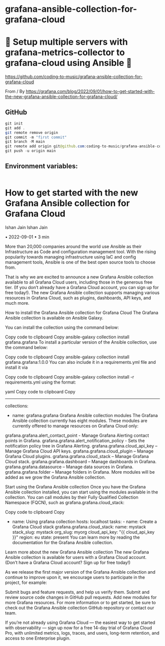 # grafana-ansible-collection-for-grafana-cloud

# 🚀 Setup multiple servers with grafana-metrics-collector to grafana-cloud using Ansible 🚀

https://github.com/coding-to-music/grafana-ansible-collection-for-grafana-cloud

From / By https://grafana.com/blog/2022/09/01/how-to-get-started-with-the-new-grafana-ansible-collection-for-grafana-cloud/

## GitHub

```java
git init
git add .
git remote remove origin
git commit -m "first commit"
git branch -M main
git remote add origin git@github.com:coding-to-music/grafana-ansible-collection-for-grafana-cloud.git
git push -u origin main
```

## Environment variables:

```java

```

# How to get started with the new Grafana Ansible collection for Grafana Cloud

Ishan Jain
Ishan Jain

•
2022-09-01
•
3 min

More than 20,000 companies around the world use Ansible as their Infrastructure as Code and configuration management tool. With the rising popularity towards managing infrastructure using IaC and config management tools, Ansible is one of the best open source tools to choose from.

That is why we are excited to announce a new Grafana Ansible collection available to all Grafana Cloud users, including those in the generous free tier. (If you don’t already have a Grafana Cloud account, you can sign up for free today!). The new Grafana Ansible collection supports managing various resources in Grafana Cloud, such as plugins, dashboards, API keys, and much more.

How to install the Grafana Ansible collection for Grafana Cloud
The Grafana Ansible collection is available on Ansible Galaxy.

You can install the collection using the command below:

Copy code to clipboard
Copy
ansible-galaxy collection install grafana.grafana
To install a particular version of the Ansible collection, use the command below:

Copy code to clipboard
Copy
ansible-galaxy collection install grafana.grafana:1.0.0
You can also include it in a requirements.yml file and install it via

Copy code to clipboard
Copy
ansible-galaxy collection install -r requirements.yml
using the format:

yaml
Copy code to clipboard
Copy

---

collections:

- name: grafana.grafana
  Grafana Ansible collection modules
  The Grafana Ansible collection currently has eight modules. These modules are currently offered to manage resources on Grafana Cloud only:

grafana.grafana.alert_contact_point - Manage Grafana Alerting contact points in Grafana.
grafana.grafana.alert_notification_policy - Sets the notification policy tree in Grafana Alerting.
grafana.grafana.cloud_api_key – Manage Grafana Cloud API keys.
grafana.grafana.cloud_plugin – Manage Grafana Cloud plugins.
grafana.grafana.cloud_stack – Manage Grafana Cloud stack.
grafana.grafana.dashboard – Manage dashboards in Grafana.
grafana.grafana.datasource – Manage data sources in Grafana.
grafana.grafana.folder – Manage folders in Grafana.
More modules will be added as we grow the Grafana Ansible collection.

Start using the Grafana Ansible collection
Once you have the Grafana Ansible collection installed, you can start using the modules available in the collection. You can call modules by their Fully Qualified Collection Namespace (FQCN), such as grafana.grafana.cloud_stack:

Copy code to clipboard
Copy

- name: Using grafana collection
  hosts: localhost
  tasks: - name: Create a Grafana Cloud stack
  grafana.grafana.cloud_stack:
  name: mystack
  stack_slug: mystack
  org_slug: myorg
  cloud_api_key: "{{ cloud_api_key }}"
  region: eu
  state: present
  You can learn more by reading the documentation for the Grafana Ansible collection.

Learn more about the new Grafana Ansible collection
The new Grafana Ansible collection is available for users with a Grafana Cloud account. (Don’t have a Grafana Cloud account? Sign up for free today!)

As we release the first major version of the Grafana Ansible collection and continue to improve upon it, we encourage users to participate in the project, for example:

Submit bugs and feature requests, and help us verify them.
Submit and review source code changes in GitHub pull requests.
Add new modules for more Grafana resources.
For more information or to get started, be sure to check out the Grafana Ansible collection GitHub repository or contact our team.

If you’re not already using Grafana Cloud — the easiest way to get started with observability — sign up now for a free 14-day trial of Grafana Cloud Pro, with unlimited metrics, logs, traces, and users, long-term retention, and access to one Enterprise plugin.
